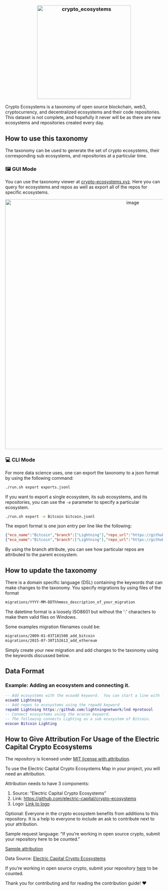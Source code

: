 <h3 align="center">
<img width="300" alt="crypto_ecosystems" src="https://github.com/user-attachments/assets/3e0c7ee0-67c3-44a3-a575-6a1cb1824788" />
</h3>

Crypto Ecosystems is a taxonomy of open source blockchain, web3, cryptocurrency, and decentralized ecosystems and their code repositories.  This dataset is not complete, and hopefully it never will be as there are new ecosystems and repositories created every day.

## How to use this taxonomy
The taxonomy can be used to generate the set of crypto ecosystems, their corresponding sub ecosystems, and repositories at a particular time.
### 🖼️ GUI Mode
You can use the taxonomy viewer at [crypto-ecosystems.xyz](https://crypto-ecosystems.xyz).  Here you can query for ecosystems and repos as well as export all of the repos for specific ecosystems.
<div align="center">
<img width="800" alt="image" src="https://github.com/user-attachments/assets/8003fa92-6874-42d8-a398-7b1741964498" />
</div>

### 💻 CLI Mode
For more data science uses, one can export the taxonomy to a json format by using the following command:
```bash
./run.sh export exports.jsonl
```

If you want to export a single ecosystem, its sub ecosystems, and its repositories, you can use the `-e` parameter to specify a particular ecosystem.
```bash
./run.sh export -e Bitcoin bitcoin.jsonl
```

The export format is one json entry per line like the following:
```json
{"eco_name":"Bitcoin","branch":["Lightning"],"repo_url":"https://github.com/alexbosworth/balanceofsatoshis","tags":["#developer-tool"]}
{"eco_name":"Bitcoin","branch":["Lightning"],"repo_url":"https://github.com/bottlepay/lnd","tags":[]}
```
By using the branch attribute, you can see how particular repos are attributed to the parent ecosystem.

## How to update the taxonomy
There is a domain specific language (DSL) containing the keywords that can make changes to the taxonomy.  You specify migrations by using files of the format
```bash
migrations/YYYY-MM-DDThhmmss_description_of_your_migration
```

The datetime format is a loosely ISO8601 but without the ':' characters to make them valid files on Windows.

Some examples migration filenames could be:
```bash
migrations/2009-01-03T181500_add_bitcoin
migrations/2015-07-30T152613_add_ethereum
```

Simply create your new migration and add changes to the taxonomy using the keywords discussed below.

## Data Format

### Example: Adding an ecosystem and connecting it.
```lua
-- Add ecosystems with the ecoadd keyword.  You can start a line with -- to denote a comment.
ecoadd Lightning
-- Add repos to ecosystems using the repadd keyword
repadd Lightning https://github.com/lightningnetwork/lnd #protocol
-- Connect ecosystems using the ecocon keyword.
-- The following connects Lighting as a sub ecosystem of Bitcoin.
ecocon Bitcoin Lighting
```
  
## How to Give Attribution For Usage of the Electric Capital Crypto Ecosystems

The repository is licensed under [MIT license with attribution](https://github.com/electric-capital/crypto-ecosystems/blob/master/LICENSE).

To use the Electric Capital Crypto Ecosystems Map in your project, you will need an attribution.

Attribution needs to have 3 components:

1. Source: “Electric Capital Crypto Ecosystems”
2. Link: https://github.com/electric-capital/crypto-ecosystems
3. Logo: [Link to logo](static/electric_capital_logo_transparent.png)

Optional:
Everyone in the crypto ecosystem benefits from additions to this repository.
It is a help to everyone to include an ask to contribute next to your attribution.

Sample request language: "If you’re working in open source crypto, submit your repository here to be counted."

<ins>Sample attribution</ins>

Data Source: [Electric Capital Crypto Ecosystems](https://github.com/electric-capital/crypto-ecosystems)

If you’re working in open source crypto, submit your repository [here](https://github.com/electric-capital/crypto-ecosystems) to be counted.

Thank you for contributing and for reading the contribution guide! ❤️